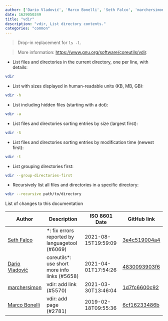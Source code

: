 ```yaml
---
author: ['Dario Vladović', 'Marco Bonelli', 'Seth Falco', 'marchersimon']
date: 1629050349
title: "vdir"
description: "vdir, List directory contents."
categories: "common"
---
```

> Drop-in replacement for `ls -l`.

> More information: <https://www.gnu.org/software/coreutils/vdir>.

- List files and directories in the current directory, one per line, with details:

```bash
vdir
```

- List with sizes displayed in human-readable units (KB, MB, GB):

```bash
vdir -h
```

- List including hidden files (starting with a dot):

```bash
vdir -a
```

- List files and directories sorting entries by size (largest first):

```bash
vdir -S
```

- List files and directories sorting entries by modification time (newest first):

```bash
vdir -t
```

- List grouping directories first:

```bash
vdir --group-directories-first
```

- Recursively list all files and directories in a specific directory:

```bash
vdir --recursive path/to/directory
```
List of changes to this documentation


Author | Description | ISO 8601 Date | GitHub link
------|-----|-----|-----
[Seth Falco](mailto:seth@falco.fun) | *: fix errors reported by languagetool (#6069) | 2021-08-15T19:59:09 | [3e4c519004a4](https://github.com/tldr-pages/tldr/commit/3e4c519004a471c861cdc609fd7239ee3355671c)
[Dario Vladović](mailto:d.vladimyr@gmail.com) | coreutils*: use short more info links (#5658) | 2021-04-01T17:54:26 | [4830093903f6](https://github.com/tldr-pages/tldr/commit/4830093903f66ccf3ebbc2ecf477286e45edac59)
[marchersimon](mailto:50295997+marchersimon@users.noreply.github.com) | vdir: add link (#5570) | 2021-03-30T13:46:04 | [1d7fc6600c92](https://github.com/tldr-pages/tldr/commit/1d7fc6600c92b83c37c905231fae83f42da9a0a9)
[Marco Bonelli](mailto:mebeim@users.noreply.github.com) | vdir: add page (#2781) | 2019-02-18T09:55:36 | [6cf16233486b](https://github.com/tldr-pages/tldr/commit/6cf16233486b7d48ecdc384a9c16881645d69fca)

